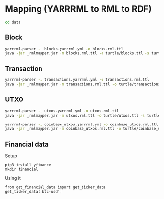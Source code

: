 # Mapping (YARRRML to RML to RDF)
```bash
cd data
```

## Block
```bash
yarrrml-parser -i blocks.yarrrml.yml -o blocks.rml.ttl
java -jar _rmlmapper.jar -m blocks.rml.ttl -o turtle/blocks.ttl -s turtle
```

## Transaction
```bash
yarrrml-parser -i transactions.yarrrml.yml -o transactions.rml.ttl
java -jar _rmlmapper.jar -m transactions.rml.ttl -o turtle/transactions.ttl -s turtle
```

## UTXO
```bash
yarrrml-parser -i utxos.yarrrml.yml -o utxos.rml.ttl
java -jar _rmlmapper.jar -m utxos.rml.ttl -o turtle/utxos.ttl -s turtle

yarrrml-parser -i coinbase_utxos.yarrrml.yml -o coinbase_utxos.rml.ttl
java -jar _rmlmapper.jar -m coinbase_utxos.rml.ttl -o turtle/coinbase_utxos.ttl -s turtle
```

## Financial data
Setup
```
pip3 install yfinance
mkdir financial
```
Using it:
```
from get_financial_data import get_ticker_data
get_ticker_data('btc-usd')
```
